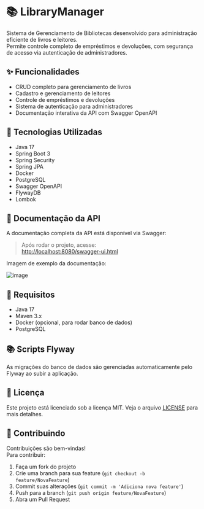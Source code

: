 # 📚 LibraryManager

Sistema de Gerenciamento de Bibliotecas desenvolvido para administração eficiente de livros e leitores.  
Permite controle completo de empréstimos e devoluções, com segurança de acesso via autenticação de administradores.

## ✨ Funcionalidades

- CRUD completo para gerenciamento de livros
- Cadastro e gerenciamento de leitores
- Controle de empréstimos e devoluções
- Sistema de autenticação para administradores
- Documentação interativa da API com Swagger OpenAPI

## 🚀 Tecnologias Utilizadas

- Java 17
- Spring Boot 3
- Spring Security
- Spring JPA
- Docker
- PostgreSQL
- Swagger OpenAPI
- FlywayDB
- Lombok

## 📄 Documentação da API

A documentação completa da API está disponível via Swagger:  
> Após rodar o projeto, acesse:  
> [http://localhost:8080/swagger-ui.html](http://localhost:8080/swagger-ui.html)

Imagem de exemplo da documentação:

![image](https://github.com/user-attachments/assets/e93e8f27-275c-465c-99f7-8d1dec6d73ea)


## 📌 Requisitos

- Java 17
- Maven 3.x
- Docker (opcional, para rodar banco de dados)
- PostgreSQL

## 📚 Scripts Flyway

As migrações do banco de dados são gerenciadas automaticamente pelo Flyway ao subir a aplicação.

## 📃 Licença

Este projeto está licenciado sob a licença MIT. Veja o arquivo [LICENSE](LICENSE) para mais detalhes.

## 🤝 Contribuindo

Contribuições são bem-vindas!  
Para contribuir:

1. Faça um fork do projeto
2. Crie uma branch para sua feature (`git checkout -b feature/NovaFeature`)
3. Commit suas alterações (`git commit -m 'Adiciona nova feature'`)
4. Push para a branch (`git push origin feature/NovaFeature`)
5. Abra um Pull Request
